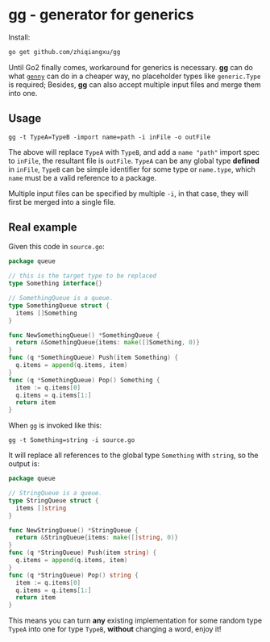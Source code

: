 # gg - generator for generics

Install:

```bash
go get github.com/zhiqiangxu/gg
```

Until Go2 finally comes, workaround for generics is necessary. **gg** can do what [`genny`](https://github.com/cheekybits/genny) can do in a cheaper way, no placeholder types like `generic.Type` is required; Besides, **gg** can also accept multiple input files and merge them into one.


## Usage

```
gg -t TypeA=TypeB -import name=path -i inFile -o outFile
```

The above will replace `TypeA` with `TypeB`, and add a `name "path"` import spec to `inFile`, the resultant file is `outFile`.
`TypeA` can be any global type **defined** in `inFile`, `TypeB` can be simple identifier for some type or `name.type`, which `name` must be a valid reference to a package.


Multiple input files can be specified by multiple `-i`, in that case, they will first be merged into a single file.

## Real example

Given this code in `source.go`:

```go
package queue

// this is the target type to be replaced
type Something interface{}

// SomethingQueue is a queue.
type SomethingQueue struct {
  items []Something
}

func NewSomethingQueue() *SomethingQueue {
  return &SomethingQueue{items: make([]Something, 0)}
}
func (q *SomethingQueue) Push(item Something) {
  q.items = append(q.items, item)
}
func (q *SomethingQueue) Pop() Something {
  item := q.items[0]
  q.items = q.items[1:]
  return item
}
```

When `gg` is invoked like this:

```
gg -t Something=string -i source.go
```

It will replace all references to the global type `Something` with `string`, so the output is:

```go
package queue

// StringQueue is a queue.
type StringQueue struct {
  items []string
}

func NewStringQueue() *StringQueue {
  return &StringQueue{items: make([]string, 0)}
}
func (q *StringQueue) Push(item string) {
  q.items = append(q.items, item)
}
func (q *StringQueue) Pop() string {
  item := q.items[0]
  q.items = q.items[1:]
  return item
}
```

This means you can turn **any** existing implementation for some random type `TypeA` into one for type `TypeB`, **without** changing a word, enjoy it!
